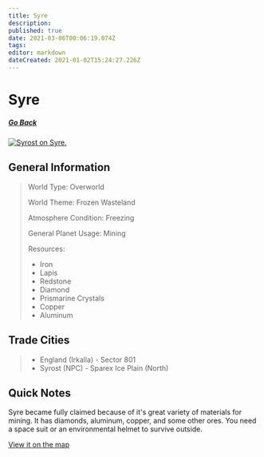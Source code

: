 ```yaml
---
title: Syre
description: 
published: true
date: 2021-03-06T00:06:19.074Z
tags: 
editor: markdown
dateCreated: 2021-01-02T15:24:27.226Z
---
```


# Syre

##### [Go Back](/wiki/space#planets)

<a href="https://imgur.com/5uuM5hd"><img src="https://i.imgur.com/5uuM5hd.jpg" title="Syrost on Syre." /></a>
## General Information

> World Type: Overworld
>
> World Theme: Frozen Wasteland
>
> Atmosphere Condition: Freezing
>
> General Planet Usage: Mining
>
> Resources:
> - Iron
> - Lapis
> - Redstone
> - Diamond
> - Prismarine Crystals
> - Copper
> - Aluminum

## Trade Cities
> - England (Irkalla) - Sector 801
> - Syrost (NPC) - Sparex Ice Plain (North)

## Quick Notes

Syre became fully claimed because of it's great variety of materials for mining. It has diamonds, aluminum, copper, and some other ores. You need a space suit or an environmental helmet to survive outside.

[View it on the map](https://dynmap.starlegacy.net/?worldname=Syre)
